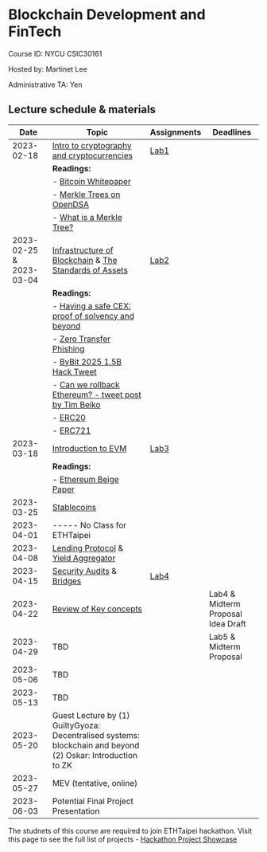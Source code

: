 # Blockchain Development and FinTech

Course ID: NYCU CSIC30161

Hosted by: Martinet Lee

Administrative TA: Yen

## Lecture schedule & materials

| Date | Topic | Assignments | Deadlines |
|------|-------|-------------|-----------|
| 2023-02-18 | [Intro to cryptography and cryptocurrencies](./slides/BDAF_1_Intro.pdf) | [Lab1](./lab01/README.md) | |
| | **Readings:** | | |
| | - [Bitcoin Whitepaper](https://bitcoin.org/bitcoin.pdf) | | |
| | - [Merkle Trees on OpenDSA](https://opendsa-server.cs.vt.edu/ODSA/Books/usek/gin231-c/spring-2022-39903ab6-41ba-4bfb-9a68-5abc9010a363/TR_930am/html/MerkleTrees.html) | | |
| | - [What is a Merkle Tree?](https://decentralizedthoughts.github.io/2020-12-22-what-is-a-merkle-tree/) | | |
| 2023-02-25 & 2023-03-04 | [Infrastructure of Blockchain](./slides/BDAF_2_Infra.pdf) & [The Standards of Assets](./BDAF_3_The-standards-for-assets.pdf) | [Lab2](./lab02/README.md)    |    |
| | **Readings:** | | |
| | - [Having a safe CEX: proof of solvency and beyond](https://vitalik.ca/general/2022/11/19/proof_of_solvency.html) | | |
| | - [Zero Transfer Phishing](https://www.coinbase.com/blog/zero-transfer-phishing-part-1-attack-analysis) | | |
| | - [ByBit 2025 1.5B Hack Tweet](https://x.com/benbybit/status/1892963530422505586) | | |
| | - [Can we rollback Ethereum? - tweet post by Tim Beiko](https://x.com/TimBeiko/status/1893412457567383559) | | |
| | - [ERC20](https://eips.ethereum.org/EIPS/eip-20) | | |
| | - [ERC721](https://eips.ethereum.org/EIPS/eip-721) | | |
| 2023-03-18 | [Introduction to EVM](./slides/BDAF_4_Intro_to_EVM.pdf) |  [Lab3](./lab03/README.md)   |    |
| | **Readings:** | | |
| | - [Ethereum Beige Paper](https://github.com/chronaeon/beigepaper/blob/master/beigepaper.pdf) | | |
| 2023-03-25 | [Stablecoins](./slides/BDAF_5_Stablecoins.pdf) |   |    |
| 2023-04-01 | ----- No Class for ETHTaipei |   |    |
| 2023-04-08 | [Lending Protocol](./slides/BDAF_6_Lending.pdf) & [Yield Aggregator](./slides/BDAF_7_Yield_Aggregators.pdf) |   |    |
| 2023-04-15 | [Security Audits](./slides/BDAF_8_security_audit.pdf) & [Bridges](./slides/BDAF_9_Bridges.pdf) |[Lab4](./lab04/README.md) |    |
| 2023-04-22 | [Review of Key concepts](./KeyConcepts.md) |   |  Lab4 & Midterm Proposal Idea Draft |
| 2023-04-29 | TBD |   | Lab5 & Midterm Proposal |
| 2023-05-06 | TBD |   |  |
| 2023-05-13 | TBD |   |  |
| 2023-05-20 | Guest Lecture by (1) GuiltyGyoza: Decentralised systems: blockchain and beyond (2) Oskar: Introduction to ZK |   |  |
| 2023-05-27 | MEV (tentative, online)|   |  |
| 2023-06-03 |  Potential Final Project Presentation |   |  |

The studnets of this course are required to join ETHTaipei hackathon. Visit this page to see the full list of projects - [Hackathon Project Showcase](./Hackathon.md)
